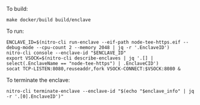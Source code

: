 To build:
```shell
make docker/build build/enclave
```
To run:

```shell
ENCLAVE_ID=$(nitro-cli run-enclave --eif-path node-tee-https.eif --debug-mode --cpu-count 2 --memory 2048 | jq -r '.EnclaveID')
nitro-cli console --enclave-id "$ENCLAVE_ID"
export VSOCK=$(nitro-cli describe-enclaves | jq '.[] | select(.EnclaveName == "node-tee-https") | .EnclaveCID')
socat TCP-LISTEN:8080,reuseaddr,fork VSOCK-CONNECT:$VSOCK:8080 &
```

To terminate the enclave:
```shell
nitro-cli terminate-enclave --enclave-id "$(echo "$enclave_info" | jq -r '.[0].EnclaveID')"
```